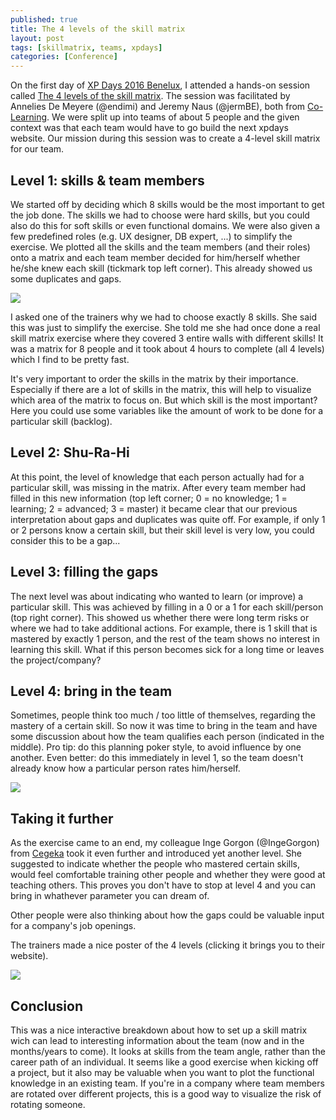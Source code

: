 ```yaml
---
published: true
title: The 4 levels of the skill matrix
layout: post
tags: [skillmatrix, teams, xpdays]
categories: [Conference]
---
```


On the first day of [XP Days 2016 Benelux](http://www.xpday.net/2016/), I attended a hands-on session called [The 4 levels of the skill matrix](http://www.xpday.net/2016/thursday/#session_412). 
The session was facilitated by Annelies De Meyere (@endimi) and Jeremy Naus (@jermBE), both from [Co-Learning](https://co-learning.be/). 
We were split up into teams of about 5 people and the given context was that each team would have to go build the next xpdays website.
Our mission during this session was to create a 4-level skill matrix for our team.

## Level 1: skills & team members

We started off by deciding which 8 skills would be the most important to get the job done. 
The skills we had to choose were hard skills, but you could also do this for soft skills or even functional domains. 
We were also given a few predefined roles (e.g. UX designer, DB expert, ...) to simplify the exercise.
We plotted all the skills and the team members (and their roles) onto a matrix and each team member decided for him/herself whether he/she knew each skill (tickmark top left corner). 
This already showed us some duplicates and gaps.

![]({{site.url}}/public/assets/2016-11-27-skill-matrix/skill-matrix-level-1.jpg)

I asked one of the trainers why we had to choose exactly 8 skills. 
She said this was just to simplify the exercise. 
She told me she had once done a real skill matrix exercise where they covered 3 entire walls with different skills! 
It was a matrix for 8 people and it took about 4 hours to complete (all 4 levels) which I find to be pretty fast.

It's very important to order the skills in the matrix by their importance. 
Especially if there are a lot of skills in the matrix, this will help to visualize which area of the matrix to focus on. 
But which skill is the most important? 
Here you could use some variables like the amount of work to be done for a particular skill (backlog).

## Level 2: Shu-Ra-Hi

At this point, the level of knowledge that each person actually had for a particular skill, was missing in the matrix.
After every team member had filled in this new information (top left corner; 0 = no knowledge; 1 = learning; 2 = advanced; 3 = master) it became clear that our previous interpretation about gaps and duplicates was quite off.
For example, if only 1 or 2 persons know a certain skill, but their skill level is very low, you could consider this to be a gap...

## Level 3: filling the gaps

The next level was about indicating who wanted to learn (or improve) a particular skill. This was achieved by filling in a 0 or a 1 for each skill/person (top right corner).
This showed us whether there were long term risks or where we had to take additional actions.
For example, there is 1 skill that is mastered by exactly 1 person, and the rest of the team shows no interest in learning this skill.
What if this person becomes sick for a long time or leaves the project/company?

## Level 4: bring in the team

Sometimes, people think too much / too little of themselves, regarding the mastery of a certain skill.
So now it was time to bring in the team and have some discussion about how the team qualifies each person (indicated in the middle).
Pro tip: do this planning poker style, to avoid influence by one another.
Even better: do this immediately in level 1, so the team doesn't already know how a particular person rates him/herself.

![]({{site.url}}/public/assets/2016-11-27-skill-matrix/skill-matrix-level-4.jpg)

## Taking it further

As the exercise came to an end, my colleague Inge Gorgon (@IngeGorgon) from [Cegeka](https://www.cegeka.com) took it even further and introduced yet another level.
She suggested to indicate whether the people who mastered certain skills, would feel comfortable training other people and whether they were good at teaching others.
This proves you don't have to stop at level 4 and you can bring in whathever parameter you can dream of.

Other people were also thinking about how the gaps could be valuable input for a company's job openings.

The trainers made a nice poster of the 4 levels (clicking it brings you to their website).

[![]({{site.url}}/public/assets/2016-11-27-skill-matrix/skill-matrix-poster.jpg)](https://co-learning.be/)

## Conclusion

This was a nice interactive breakdown about how to set up a skill matrix wich can lead to interesting information about the team (now and in the months/years to come).
It looks at skills from the team angle, rather than the career path of an individual.
It seems like a good exercise when kicking off a project, but it also may be valuable when you want to plot the functional knowledge in an existing team.
If you're in a company where team members are rotated over different projects, this is a good way to visualize the risk of rotating someone.